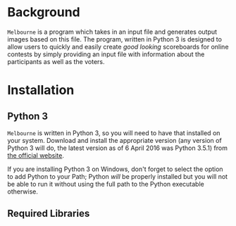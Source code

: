 # Background
`Melbourne` is a program which takes in an input file and generates output images based on this file. The program, written in Python 3 is designed to allow users to quickly and easily create *good looking* scoreboards for online contests by simply providing an input file with information about the participants as well as the voters.

# Installation

## Python 3
`Melbourne` is written in Python 3, so you will need to have that installed on your system. Download and install the appropriate version (any version of Python 3 will do, the latest version as of 6 April 2016 was Python 3.5.1) from [the official website](https://www.python.org/downloads/). 

If you are installing Python 3 on Windows, don't forget to select the option to add Python to your Path; Python *will* be properly installed but you will not be able to run it without using the full path to the Python executable otherwise.

## Required Libraries